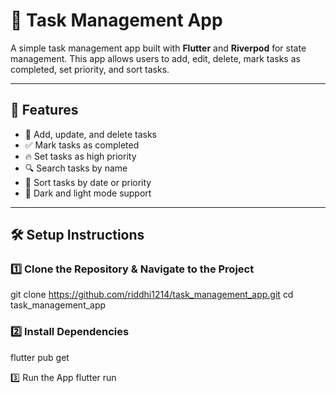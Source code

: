 # 📝 Task Management App

A simple task management app built with **Flutter** and **Riverpod** for state management. This app allows users to add, edit, delete, mark tasks as completed, set priority, and sort tasks.

---

## 🚀 Features

- 📌 Add, update, and delete tasks
- ✅ Mark tasks as completed
- 🔥 Set tasks as high priority
- 🔍 Search tasks by name
- 📅 Sort tasks by date or priority
- 🌙 Dark and light mode support

---

## 🛠️ Setup Instructions

### 1️⃣ Clone the Repository & Navigate to the Project
git clone https://github.com/riddhi1214/task_management_app.git
cd task_management_app 

### 2️⃣ Install Dependencies
flutter pub get

3️⃣ Run the App
flutter run